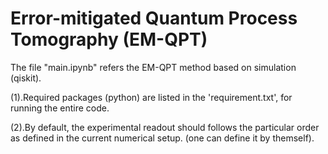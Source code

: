 # Error-mitigated Quantum Process Tomography (EM-QPT)
 The file "main.ipynb" refers the EM-QPT method based on simulation (qiskit).

 (1).Required packages (python) are listed in the 'requirement.txt', for running the entire code.
 
 (2).By default, the experimental readout should follows the particular order as defined in the current numerical setup. (one can define it by themself).
